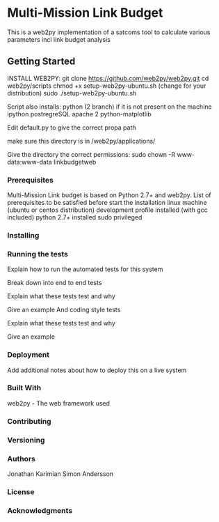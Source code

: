 # Multi-Mission Link Budget


This is a web2py implementation of a satcoms tool to calculate various parameters incl link budget analysis

## Getting Started

INSTALL WEB2PY:
git clone https://github.com/web2py/web2py.git
cd web2py/scripts
chmod +x setup-web2py-ubuntu.sh (change for your distribution)
sudo ./setup-web2py-ubuntu.sh

Script also installs:
python (2 branch) if it is not present on the machine
ipython
postregreSQL 
apache 2
python-matplotlib

Edit default.py to give the correct propa path

make sure this directory is in /web2py/applications/

Give the directory the correct permissions:
sudo chown -R www-data:www-data linkbudgetweb

### Prerequisites

Multi-Mission Link budget is based on Python 2.7+ and web2py. 
List of prerequisites to be satisfied before start the installation
linux machine (ubuntu or centos distribution)
development profile installed (with gcc included)
python 2.7+ installed
sudo privileged 



### Installing



### Running the tests

Explain how to run the automated tests for this system

Break down into end to end tests

Explain what these tests test and why

Give an example
And coding style tests

Explain what these tests test and why

Give an example

### Deployment

Add additional notes about how to deploy this on a live system

### Built With

web2py - The web framework used

### Contributing



### Versioning



### Authors

Jonathan Karimian
Simon Andersson

### License



### Acknowledgments


